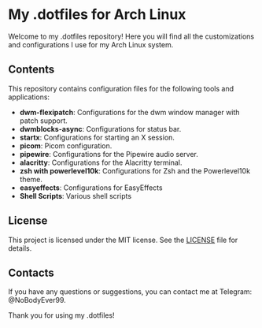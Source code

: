 # My .dotfiles for Arch Linux

Welcome to my .dotfiles repository! Here you will find all the customizations and configurations I use for my Arch Linux system.

## Contents

This repository contains configuration files for the following tools and applications:

- **dwm-flexipatch**: Configurations for the dwm window manager with patch support.
- **dwmblocks-async**: Configurations for status bar.
- **startx**: Configurations for starting an X session.
- **picom**: Picom configuration.
- **pipewire**: Configurations for the Pipewire audio server.
- **alacritty**: Configurations for the Alacritty terminal.
- **zsh with powerlevel10k**: Configurations for Zsh and the Powerlevel10k theme.
- **easyeffects**: Configurations for EasyEffects
- **Shell Scripts**: Various shell scripts

## License

This project is licensed under the MIT license. See the [LICENSE](LICENSE) file for details.

## Contacts

If you have any questions or suggestions, you can contact me at Telegram: @NoBodyEver99.

Thank you for using my .dotfiles!
